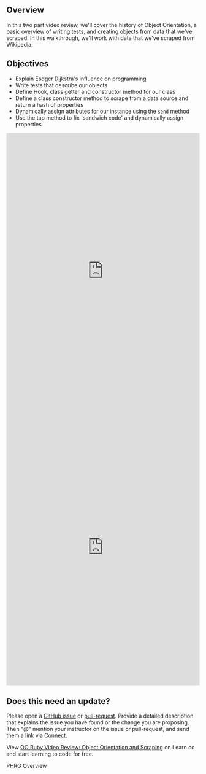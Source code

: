 ## Overview

In this two part video review, we'll cover the history of Object Orientation, a basic overview of writing tests, and creating objects from data that we've scraped. In this walkthrough, we'll work with data that we've scraped from Wikipedia. 

## Objectives

- Explain Esdger Dijkstra's influence on programming
- Write tests that describe our objects
- Define Hook, class getter and constructor method for our class
- Define a class constructor method to scrape from a data source and return a hash of properties
- Dynamically assign attributes for our instance using the `send` method
- Use the tap method to fix 'sandwich code' and dynamically assign properties

<iframe width="100%" height="720" src="https://www.youtube.com/embed/LcVasuO5uKA?rel=0&amp;showinfo=0" frameborder="0" allowfullscreen></iframe>


<iframe width="100%" height="720" src="https://www.youtube.com/embed/oXwdOdBUyCI?rel=0&amp;showinfo=0" frameborder="0" allowfullscreen></iframe>

## Does this need an update?

Please open a [GitHub issue](https://github.com/learn-co-curriculum/phrg-oo-ruby-video-review-object-orientation-and-scraping/issues) or [pull-request](https://github.com/learn-co-curriculum/phrg-oo-ruby-video-review-object-orientation-and-scraping/pulls). Provide a detailed description that explains the issue you have found or the change you are proposing. Then "@" mention your instructor on the issue or pull-request, and send them a link via Connect.

<p class='util--hide'>View <a href='https://learn.co/lessons/oo-ruby-video-review-object-orientation-and-scraping'>OO Ruby Video Review: Object Orientation and Scraping</a> on Learn.co and start learning to code for free.</p>
<p data-visibility='hidden'>PHRG Overview</p>
